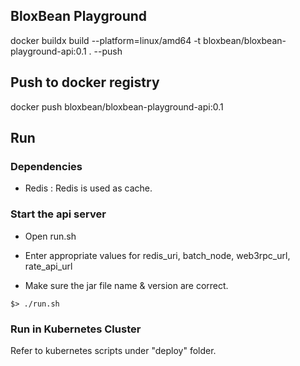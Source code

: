 ## BloxBean Playground

docker buildx build --platform=linux/amd64 -t bloxbean/bloxbean-playground-api:0.1 . --push

## Push to docker registry

docker push bloxbean/bloxbean-playground-api:0.1


## Run

### Dependencies
- Redis : Redis is used as cache.

### Start the api server

- Open run.sh
- Enter appropriate values for redis_uri, batch_node, web3rpc_url, rate_api_url

- Make sure the jar file name & version are correct.

```aidl
$> ./run.sh
```

### Run in Kubernetes Cluster
Refer to kubernetes scripts under "deploy" folder.

